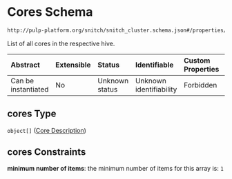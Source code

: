 # Cores Schema

```txt
http://pulp-platform.org/snitch/snitch_cluster.schema.json#/properties/hives/items/properties/cores
```

List of all cores in the respective hive.

| Abstract            | Extensible | Status         | Identifiable            | Custom Properties | Additional Properties | Access Restrictions | Defined In                                                                       |
| :------------------ | :--------- | :------------- | :---------------------- | :---------------- | :-------------------- | :------------------ | :------------------------------------------------------------------------------- |
| Can be instantiated | No         | Unknown status | Unknown identifiability | Forbidden         | Allowed               | none                | [snitch_cluster.schema.json*](snitch_cluster.schema.json "open original schema") |

## cores Type

`object[]` ([Core Description](snitch_cluster-properties-hives-hive-description-properties-cores-core-description.md))

## cores Constraints

**minimum number of items**: the minimum number of items for this array is: `1`
